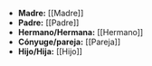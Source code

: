 - **Madre:** [[Madre]]
- **Padre:** [[Padre]]
- **Hermano/Hermana:** [[Hermano]]
- **Cónyuge/pareja:** [[Pareja]]
- **Hijo/Hija:** [[Hijo]]